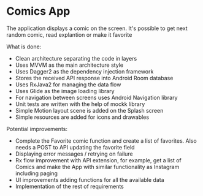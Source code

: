# Comics App

The application displays a comic on the screen. It's possible to get next random comic, read explantion or make it favorite

What is done:

- Clean architecture separating the code in layers
- Uses MVVM as the main architecture style
- Uses Dagger2 as the dependency injection framework
- Stores the received API response into Android Room database
- Uses RxJava2 for managing the data flow
- Uses Glide as the image loading library
- For navigation between screens uses Android Navigation library
- Unit tests are written with the help of mockk library
- Simple Motion layout scene is added on the Splash screen
- Simple resources are added for icons and drawables

Potential improvements:

- Complete the Favorite comic function and create a list of favorites. Also needs a POST to API updating the favorite field 
- Displaying error messages / retrying on failure
- Rx flow improvement with API extension, for example, get a list of Comics and make the App with similar functionality as Instagram including paging
- UI improvements adding functions for all the available data
- Implementation of the rest of requirements
